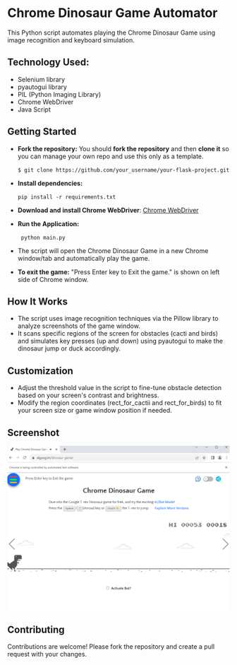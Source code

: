 # Chrome Dinosaur Game Automator 
  This Python script automates playing the Chrome Dinosaur Game using image recognition and keyboard simulation.

 ## Technology Used:
 - Selenium library
 - pyautogui library
 - PIL (Python Imaging Library)
 - Chrome WebDriver
 -  Java Script

## Getting Started
 - **Fork the repository:** You should **fork the repository** and then **clone it** so you can manage your own repo and use this only as a template.
    ```
    $ git clone https://github.com/your_username/your-flask-project.git
    ```
 - **Install dependencies:**
  
    ```
    pip install -r requirements.txt
 - **Download and install Chrome WebDriver**: [Chrome WebDriver](https://chromedriver.chromium.org/downloads)

 - **Run the Application:**
  
      ```
       python main.py
      ```
-  The script will open the Chrome Dinosaur Game in a new Chrome window/tab and automatically play the game.
-  **To exit the game:**  "Press Enter key to Exit the game." is shown on left side of Chrome window. 

## How It Works
- The script uses image recognition techniques via the Pillow library to analyze screenshots of the game window.
- It scans specific regions of the screen for obstacles (cacti and birds) and simulates key presses (up and down) using pyautogui to make the dinosaur jump or duck accordingly.

## Customization
- Adjust the threshold value in the script to fine-tune obstacle detection based on your screen's contrast and brightness.
- Modify the region coordinates (rect_for_cactii and rect_for_birds) to fit your screen size or game window position if needed.

## Screenshot
<div align="center"><img src="auto_dinasor_game.png" alt="UI Screenshot"/></div>

## Contributing
   Contributions are welcome! Please fork the repository and create a pull request with your changes.
